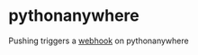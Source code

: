 # pythonanywhere

Pushing triggers a [webhook](https://medium.com/@aadibajpai/deploying-to-pythonanywhere-via-github-6f967956e664) on pythonanywhere 
